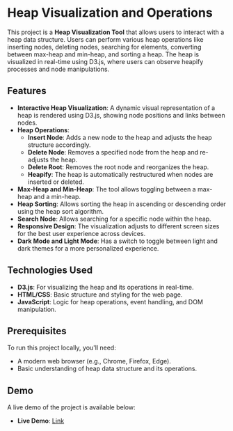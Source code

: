 # Heap Visualization and Operations

This project is a **Heap Visualization Tool** that allows users to interact with a heap data structure. Users can perform various heap operations like inserting nodes, deleting nodes, searching for elements, converting between max-heap and min-heap, and sorting a heap. The heap is visualized in real-time using D3.js, where users can observe heapify processes and node manipulations.

## Features

- **Interactive Heap Visualization**: A dynamic visual representation of a heap is rendered using D3.js, showing node positions and links between nodes.
- **Heap Operations**: 
  - **Insert Node**: Adds a new node to the heap and adjusts the heap structure accordingly.
  - **Delete Node**: Removes a specified node from the heap and re-adjusts the heap.
  - **Delete Root**: Removes the root node and reorganizes the heap.
  - **Heapify**: The heap is automatically restructured when nodes are inserted or deleted.
- **Max-Heap and Min-Heap**: The tool allows toggling between a max-heap and a min-heap.
- **Heap Sorting**: Allows sorting the heap in ascending or descending order using the heap sort algorithm.
- **Search Node**: Allows searching for a specific node within the heap.
- **Responsive Design**: The visualization adjusts to different screen sizes for the best user experience across devices.
- **Dark Mode and Light Mode**: Has a switch to toggle between light and dark themes for a more personalized experience.

## Technologies Used

- **D3.js**: For visualizing the heap and its operations in real-time.
- **HTML/CSS**: Basic structure and styling for the web page.
- **JavaScript**: Logic for heap operations, event handling, and DOM manipulation.

## Prerequisites

To run this project locally, you'll need:
- A modern web browser (e.g., Chrome, Firefox, Edge).
- Basic understanding of heap data structure and its operations.

## Demo

A live demo of the project is available below:
- **Live Demo**: [Link](https://heap-visualizer.vercel.app/)
